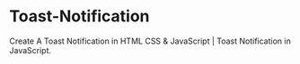# Toast-Notification
Create A Toast Notification in HTML CSS &amp; JavaScript | Toast Notification in JavaScript.
